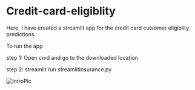 # Credit-card-eligiblity

Here, I have created a streamlit app for the credit card cutsomer eligiblity predictions.

To run the app

step 1: Open cmd and go to the downloaded location

step 2: streamlit run streamlitInsurance.py

![introPic](https://user-images.githubusercontent.com/46313772/136692801-c54d6d64-7c06-48f3-9148-b443fd413b0f.PNG)
